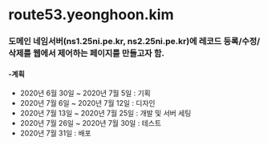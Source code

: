 # route53.yeonghoon.kim

### 도메인 네임서버(ns1.25ni.pe.kr, ns2.25ni.pe.kr)에 레코드 등록/수정/삭제를 웹에서 제어하는 페이지를 만들고자 함.

#### -계획
- 2020년 6월 30일 ~ 2020년 7월 5일 : 기획
- 2020년 7월 6일 ~ 2020년 7월 12일 : 디자인
- 2020년 7월 13일 ~ 2020년 7월 25일 : 개발 및 서버 세팅
- 2020년 7월 26일 ~ 2020년 7월 30일 : 테스트
- 2020년 7월 31일 : 배포

